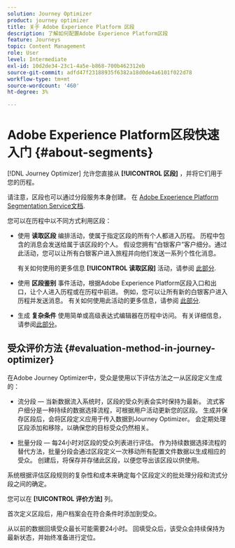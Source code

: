 ```yaml
---
solution: Journey Optimizer
product: journey optimizer
title: 关于 Adobe Experience Platform 区段
description: 了解如何配置Adobe Experience Platform区段
feature: Journeys
topic: Content Management
role: User
level: Intermediate
exl-id: 10d2de34-23c1-4a5e-b868-700b462312eb
source-git-commit: adfd47f23188935f6382a18d0de4a6101f022d78
workflow-type: tm+mt
source-wordcount: '460'
ht-degree: 3%

---
```


# Adobe Experience Platform区段快速入门 {#about-segments}

[!DNL Journey Optimizer]  允许您直接从 **[!UICONTROL 区段]** ，并将它们用于您的历程。

请注意，区段也可以通过分段服务本身创建。 在 [Adobe Experience Platform Segmentation Service文档](https://experienceleague.adobe.com/docs/experience-platform/segmentation/home.html).

您可以在历程中以不同方式利用区段：

* 使用 **读取区段** 编排活动，使属于指定区段的所有个人都进入历程。 历程中包含的消息会发送给属于该区段的个人。 假设您拥有“白银客户”客户细分。通过此活动，您可以让所有白银客户进入旅程并向他们发送一系列个性化消息。

   有关如何使用的更多信息 **[!UICONTROL 读取区段]** 活动，请参阅 [此部分](../building-journeys/read-segment.md#configuring-segment-trigger-activity).

* 使用 **区段鉴别** 事件活动，根据Adobe Experience Platform区段入口和出口，让个人进入历程或在历程中前进。 例如，您可以让所有新的白银客户进入历程并发送消息。 有关如何使用此活动的更多信息，请参阅 [此部分](../building-journeys/segment-qualification-events.md).

* 生成 **复杂条件** 使用简单或高级表达式编辑器在历程中访问。 有关详细信息，请参阅[此部分](../building-journeys/condition-activity.md#using-a-segment)。

## 受众评价方法 {#evaluation-method-in-journey-optimizer}

在Adobe Journey Optimizer中，受众是使用以下评估方法之一从区段定义生成的：

* 流分段 — 当新数据流入系统时，区段的受众列表会实时保持为最新。 流式客户细分是一种持续的数据选择流程，可根据用户活动更新您的区段。 生成并保存区段后，会将区段定义应用于传入数据到Journey Optimizer。 会定期处理区段添加和移除，以确保您的目标受众仍然相关。

* 批量分段 — 每24小时对区段的受众列表进行评估。 作为持续数据选择流程的替代方法，批量分段会通过区段定义一次移动所有配置文件数据以生成相应的受众。 创建后，将保存并存储此区段，以便您导出该区段以供使用。

系统根据评估区段规则的复杂性和成本来确定每个区段定义的批处理分段和流式分段之间的确定。

您可以在 **[!UICONTROL 评价方法]** 列。

首次定义区段后，用户档案会在符合条件时添加到受众。

从以前的数据回填受众最长可能需要24小时。 回填受众后，该受众会持续保持为最新状态，并始终准备进行定位。
